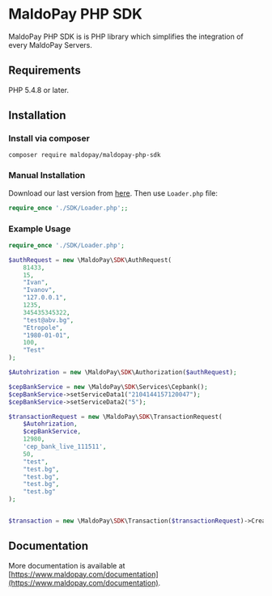 # MaldoPay PHP SDK
MaldoPay PHP SDK is is PHP library which simplifies the integration of every MaldoPay Servers.

## Requirements

PHP 5.4.8 or later.

## Installation

### Install via composer
```
composer require maldopay/maldopay-php-sdk
```

### Manual Installation

Download our last version from [here](https://github.com/MaldoPay/MaldoPay-PHP-SDK/releases). Then use `Loader.php` file:

```php
require_once './SDK/Loader.php';;
```

### Example Usage

```php
require_once './SDK/Loader.php';

$authRequest = new \MaldoPay\SDK\AuthRequest(
    81433,
    15,
    "Ivan",
    "Ivanov",
    "127.0.0.1",
    1235,
    345435345322,
    "test@abv.bg",
    "Etropole",
    "1980-01-01",
    100,
    "Test"
);

$Autohrization = new \MaldoPay\SDK\Authorization($authRequest);

$cepBankService = new \MaldoPay\SDK\Services\Cepbank();
$cepBankService->setServiceData1("2104144157120047");
$cepBankService->setServiceData2("5");

$transactionRequest = new \MaldoPay\SDK\TransactionRequest(
    $Autohrization,
    $cepBankService,
    12980,
    'cep_bank_live_111511',
    50,
    "test",
    "test.bg",
    "test.bg",
    "test.bg",
    "test.bg"
);


$transaction = new \MaldoPay\SDK\Transaction($transactionRequest)->Create();
```

## Documentation

More documentation is available at [https://www.maldopay.com/documentation](https://www.maldopay.com/documentation).

